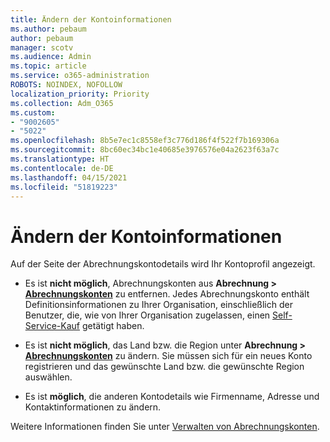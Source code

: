 ```yaml
---
title: Ändern der Kontoinformationen
ms.author: pebaum
author: pebaum
manager: scotv
ms.audience: Admin
ms.topic: article
ms.service: o365-administration
ROBOTS: NOINDEX, NOFOLLOW
localization_priority: Priority
ms.collection: Adm_O365
ms.custom:
- "9002605"
- "5022"
ms.openlocfilehash: 8b5e7ec1c8558ef3c776d186f4f522f7b169306a
ms.sourcegitcommit: 8bc60ec34bc1e40685e3976576e04a2623f63a7c
ms.translationtype: HT
ms.contentlocale: de-DE
ms.lasthandoff: 04/15/2021
ms.locfileid: "51819223"
---
```

# <a name="change-billing-account-information"></a>Ändern der Kontoinformationen

Auf der Seite der Abrechnungskontodetails wird Ihr Kontoprofil angezeigt.

- Es ist **nicht möglich**, Abrechnungskonten aus **Abrechnung > [Abrechnungskonten](https://go.microsoft.com/fwlink/p/?linkid=2084771)** zu entfernen. Jedes Abrechnungskonto enthält Definitionsinformationen zu Ihrer Organisation, einschließlich der Benutzer, die, wie von Ihrer Organisation zugelassen, einen [Self-Service-Kauf](https://docs.microsoft.com/microsoft-365/commerce/subscriptions/manage-self-service-purchases-admins) getätigt haben. 

- Es ist **nicht möglich**, das Land bzw. die Region unter **Abrechnung > [Abrechnungskonten](https://go.microsoft.com/fwlink/p/?linkid=2084771)** zu ändern. Sie müssen sich für ein neues Konto registrieren und das gewünschte Land bzw. die gewünschte Region auswählen. 

- Es ist **möglich**, die anderen Kontodetails wie Firmenname, Adresse und Kontaktinformationen zu ändern. 

Weitere Informationen finden Sie unter [Verwalten von Abrechnungskonten](https://docs.microsoft.com/microsoft-365/commerce/manage-billing-accounts). 
